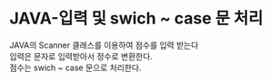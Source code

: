 # JAVA-입력 및 swich ~ case 문 처리
JAVA의 Scanner 클래스를 이용하여 점수를 입력 받는다 <BR>
입력은 문자로 입력받아서 정수로 변환한다. <BR>
점수는 swich ~ case 문으로 처리한다. <BR>



